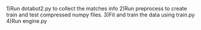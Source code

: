 1)Run dotabot2.py to collect the matches info
2)Run preprocess to create train and test compressed numpy files.
3)Fit and train the data using train.py 
4)Run engine.py
